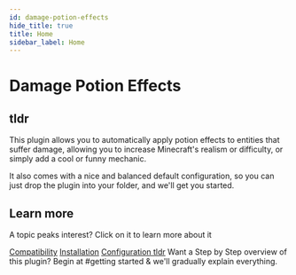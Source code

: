 ```yaml
---
id: damage-potion-effects
hide_title: true
title: Home
sidebar_label: Home
---
```

# Damage Potion Effects

## tldr
This plugin allows you to automatically apply potion effects to entities that suffer damage, allowing you to increase Minecraft's realism or difficulty, or simply add a cool or funny mechanic.

It also comes with a nice and balanced default configuration, so you can just drop the plugin into your folder, and we'll get you started.


## Learn more
A topic peaks interest? Click on it to learn more about it

<a href="./compatibility">Compatibility</a>
<a href="./compatibility">Installation</a>
<a href="./configuration-tldr">Configuration tldr</a>
Want a Step by Step overview of this plugin? Begin at #getting started & we'll gradually explain everything.
